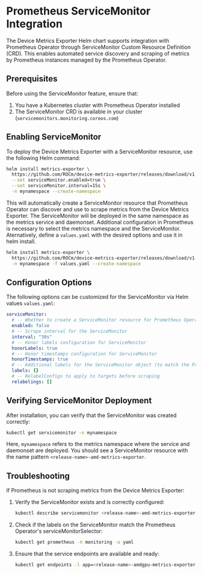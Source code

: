 # Prometheus ServiceMonitor Integration

The Device Metrics Exporter Helm chart supports integration with Prometheus Operator through ServiceMonitor Custom Resource Definition (CRD). This enables automated service discovery and scraping of metrics by Prometheus instances managed by the Prometheus Operator.

## Prerequisites

Before using the ServiceMonitor feature, ensure that:

1. You have a Kubernetes cluster with Prometheus Operator installed
2. The ServiceMonitor CRD is available in your cluster (`servicemonitors.monitoring.coreos.com`)

## Enabling ServiceMonitor

To deploy the Device Metrics Exporter with a ServiceMonitor resource, use the following Helm command:

```bash
helm install metrics-exporter \
  https://github.com/ROCm/device-metrics-exporter/releases/download/v1.3.0/device-metrics-exporter-charts-v1.3.0.tgz \
  --set serviceMonitor.enabled=true \
  --set serviceMonitor.interval=15s \
  -n mynamespace --create-namespace
```

This will automatically create a ServiceMonitor resource that Prometheus Operator can discover and use to scrape metrics from the Device Metrics Exporter. The ServiceMonitor will be deployed in the same namespace as the metrics service and daemonset. Additional configuration in Prometheus is necessary to select the metrics namespace and the ServiceMonitor. Aternatively, define a `values.yaml` with the desired options and use it in helm install.

```bash
helm install metrics-exporter \
  https://github.com/ROCm/device-metrics-exporter/releases/download/v1.3.0/device-metrics-exporter-charts-v1.3.0.tgz \
  -n mynamespace -f values.yaml --create-namespace
```

## Configuration Options

The following options can be customized for the ServiceMonitor via Helm values `values.yaml`:

```yaml
serviceMonitor:
  # -- Whether to create a ServiceMonitor resource for Prometheus Operator
  enabled: false
  # -- Scrape interval for the ServiceMonitor
  interval: "30s"
  # -- Honor labels configuration for ServiceMonitor
  honorLabels: true
  # -- Honor timestamps configuration for ServiceMonitor
  honorTimestamps: true
  # -- Additional labels for the ServiceMonitor object (to match the Prometheus Operator instance selectors)
  labels: {}
  # -- RelabelConfigs to apply to targets before scraping
  relabelings: []
```

## Verifying ServiceMonitor Deployment

After installation, you can verify that the ServiceMonitor was created correctly:

```bash
kubectl get servicemonitor -n mynamespace
```

Here, `mynamespace` refers to the metrics namespace where the service and daemonset are deployed. You should see a ServiceMonitor resource with the name pattern `<release-name>-amd-metrics-exporter`.

## Troubleshooting

If Prometheus is not scraping metrics from the Device Metrics Exporter:

1. Verify the ServiceMonitor exists and is correctly configured:
   ```bash
   kubectl describe servicemonitor <release-name>-amd-metrics-exporter -n mynamespace
   ```

2. Check if the labels on the ServiceMonitor match the Prometheus Operator's serviceMonitorSelector:
   ```bash
   kubectl get prometheus -n monitoring -o yaml
   ```

3. Ensure that the service endpoints are available and ready:
   ```bash
   kubectl get endpoints -l app=<release-name>-amdgpu-metrics-exporter -n mynamespace
   ```
